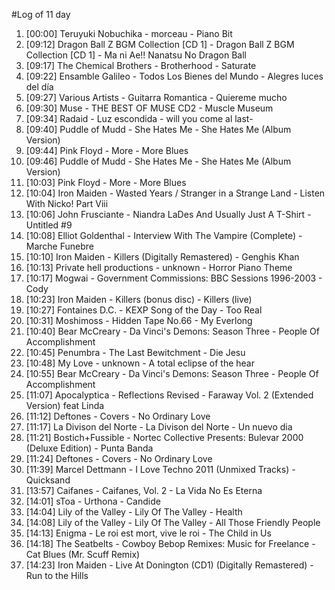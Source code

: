 #Log of 11 day

1. [00:00] Teruyuki Nobuchika - morceau - Piano Bit
1. [09:12] Dragon Ball Z BGM Collection [CD 1] - Dragon Ball Z BGM Collection [CD 1] - Ma ni Ae!! Nanatsu No Dragon Ball
1. [09:17] The Chemical Brothers - Brotherhood - Saturate
1. [09:22] Ensamble Galileo - Todos Los Bienes del Mundo - Alegres luces del día
1. [09:27] Various Artists - Guitarra Romantica - Quiereme mucho
1. [09:30] Muse - THE BEST OF MUSE CD2 - Muscle Museum
1. [09:34] Radaid - Luz escondida - will you come al last-
1. [09:40] Puddle of Mudd - She Hates Me - She Hates Me (Album Version)
1. [09:44] Pink Floyd - More - More Blues
1. [09:46] Puddle of Mudd - She Hates Me - She Hates Me (Album Version)
1. [10:03] Pink Floyd - More - More Blues
1. [10:04] Iron Maiden - Wasted Years / Stranger in a Strange Land - Listen With Nicko! Part Viii
1. [10:06] John Frusciante - Niandra LaDes And Usually Just A T-Shirt - Untitled #9
1. [10:08] Elliot Goldenthal - Interview With The Vampire (Complete) - Marche Funebre
1. [10:10] Iron Maiden - Killers (Digitally Remastered) - Genghis Khan
1. [10:13] Private hell productions - unknown - Horror Piano Theme
1. [10:17] Mogwai - Government Commissions: BBC Sessions 1996-2003 - Cody
1. [10:23] Iron Maiden - Killers (bonus disc) - Killers (live)
1. [10:27] Fontaines D.C. - KEXP Song of the Day - Too Real
1. [10:31] Moshimoss - Hidden Tape No.66 - My Everlong
1. [10:40] Bear McCreary - Da Vinci's Demons: Season Three - People Of Accomplishment
1. [10:45] Penumbra - The Last Bewitchment - Die Jesu
1. [10:48] My Love - unknown - A total eclipse of the hear
1. [10:55] Bear McCreary - Da Vinci's Demons: Season Three - People Of Accomplishment
1. [11:07] Apocalyptica - Reflections Revised - Faraway Vol. 2 (Extended Version) feat Linda
1. [11:12] Deftones - Covers - No Ordinary Love
1. [11:17] La Divison del Norte - La Divison del Norte - Un nuevo dia
1. [11:21] Bostich+Fussible - Nortec Collective Presents: Bulevar 2000 (Deluxe Edition) - Punta Banda
1. [11:24] Deftones - Covers - No Ordinary Love
1. [11:39] Marcel Dettmann - I Love Techno 2011 (Unmixed Tracks) - Quicksand
1. [13:57] Caifanes - Caifanes, Vol. 2 - La Vida No Es Eterna
1. [14:01] sToa - Urthona - Candide
1. [14:04] Lily of the Valley - Lily Of The Valley - Health
1. [14:08] Lily of the Valley - Lily Of The Valley - All Those Friendly People
1. [14:13] Enigma - Le roi est mort, vive le roi - The Child in Us
1. [14:18] The Seatbelts - Cowboy Bebop Remixes: Music for Freelance - Cat Blues (Mr. Scuff Remix)
1. [14:23] Iron Maiden - Live At Donington (CD1) (Digitally Remastered) - Run to the Hills
